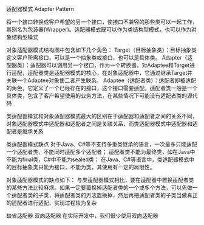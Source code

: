 适配器模式 Adapter Pattern

将一个接口转换成客户希望的另一个接口，使接口不兼容的那些类可以一起工作，其别名为包装器(Wrapper)。适配器模式既可以作为类结构型模式，也可以作为对象结构型模式

对象适配器模式结构图中包含如下几个角色：
Target（目标抽象类）：目标抽象类定义客户所需接口，可以是一个抽象类或接口，也可以是具体类。
Adapter（适配器类）：适配器可以调用另一个接口，作为一个转换器，对Adaptee和Target进行适配，适配器类是适配器模式的核心，在对象适配器中，它通过继承Target并关联一个Adaptee对象使二者产生联系。
Adaptee（适配者类）：适配者即被适配的角色，它定义了一个已经存在的接口，这个接口需要适配，适配者类一般是一个具体类，包含了客户希望使用的业务方法，在某些情况下可能没有适配者类的源代码

类适配器模式和对象适配器模式最大的区别在于适配器和适配者之间的关系不同，对象适配器模式中适配器和适配者之间是关联关系，而类适配器模式中适配器和适配者是继承关系

类适配器模式缺点
对于Java、C#等不支持多重类继承的语言，一次最多只能适配一个适配者类，不能同时适配多个适配者；
适配者类不能为最终类，如在Java中不能为final类，C#中不能为sealed类；
在Java、C#等语言中，类适配器模式中的目标抽象类只能为接口，不能为类，其使用有一定的局限性。

对象适配器模式的缺点如下：
与类适配器模式相比，要在适配器中置换适配者类的某些方法比较麻烦。如果一定要置换掉适配者类的一个或多个方法，可以先做一个适配者类的子类，将适配者类的方法置换掉，然后再把适配者类的子类当做真正的适配者进行适配，实现过程较为复杂

缺省适配器
双向适配器
在实际开发中，我们很少使用双向适配器




